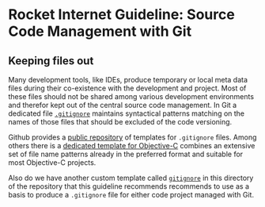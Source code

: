 # Rocket Internet Guideline: Source Code Management with Git

## Keeping files out

Many development tools, like IDEs, produce temporary or local meta data files during their co-existence with the development and project. 
Most of these files should not be shared among various development environments and therefor kept  out of the central source code management. 
In Git a dedicated file [`.gitignore`](http://git-scm.com/docs/gitignore) maintains syntactical patterns matching on the names of those files that should be excluded of the code versioning.

Github provides a [public repository](https://github.com/github/gitignore) of templates for `.gitignore` files. Among others there is a [dedicated template for Objective-C](https://github.com/github/gitignore/blob/master/Objective-C.gitignore) combines an extensive set of file name patterns already in the preferred format and 
suitable for most Objective-C projects.

Also do we have another custom template called [`gitignore`](Guidelines/Git/gitignore) in this directory of the repository that this guideline recommends recommends to use as a basis to produce a `.gitignore` file for either code project managed with Git.